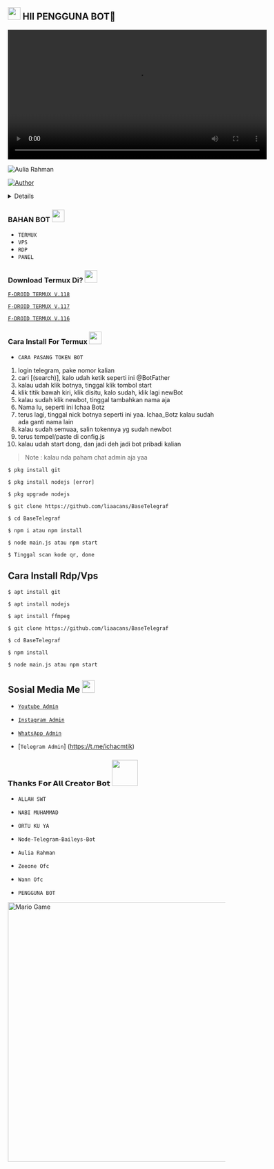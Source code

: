 ## <img src="https://github.com/TheDudeThatCode/TheDudeThatCode/blob/master/Assets/Hi.gif" width="29px"> HII PENGGUNA BOT👋

<p align="center">

<video src="https://a.top4top.io/m_33249towx0.mp4" alt="Hi Ka" width="600">

<img title="Aulia Rahman" src="https://img.shields.io/badge/Aulia Rahman-blue?colorA=%23ff0000&colorB=%23017e40&style=for-the-badge"></a>

</p>

<p align="center">

<a href="https://github.com/liaacans"><img title="Author" src="https://img.shields.io/badge/AUTHOR-AULIA RAHMAN-green.svg?style=for-the-badge&logo=github"></a>

</p>

<details>

 

</details>

### BAHAN BOT <img src="https://github.com/TheDudeThatCode/TheDudeThatCode/blob/master/Assets/powerup.gif" width="29px">

* `TERMUX`
* `VPS`
* `RDP`
* `PANEL`

### Download Termux Di? <img src="https://github.com/TheDudeThatCode/TheDudeThatCode/blob/master/Assets/powerup.gif" width="29px">

[`F-DROID TERMUX V.118`](https://f-droid.org/repo/com.termux_118.apk)

[`F-DROID TERMUX V.117`](https://f-droid.org/repo/com.termux_117.apk)

[`F-DROID TERMUX V.116`](https://f-droid.org/repo/com.termux_116.apk)


### Cara Install For Termux  <img src="https://github.com/TheDudeThatCode/TheDudeThatCode/blob/master/Assets/hmm.gif" width="29px">

* `CARA PASANG TOKEN BOT`
1. login telegram, pake nomor kalian
2. cari [(search)], kalo udah ketik seperti ini @BotFather
3. kalau udah klik botnya, tinggal klik tombol start
4. klik titik bawah kiri, klik disitu, kalo sudah, klik lagi newBot
5. kalau sudah klik newbot, tinggal tambahkan nama aja
6. Nama lu, seperti ini Ichaa Botz
7. terus lagi, tinggal nick botnya seperti ini yaa. Ichaa_Botz kalau sudah ada ganti nama lain
8. kalau sudah semuaa, salin tokennya yg sudah newbot
9. terus tempel/paste di config.js
10. kalau udah start dong, dan jadi deh jadi bot pribadi kalian

> Note : kalau nda paham chat admin aja yaa

```
$ pkg install git

$ pkg install nodejs [error]

$ pkg upgrade nodejs

$ git clone https://github.com/liaacans/BaseTelegraf

$ cd BaseTelegraf

$ npm i atau npm install

$ node main.js atau npm start

$ Tinggal scan kode qr, done

```

## Cara Install Rdp/Vps

```
$ apt install git

$ apt install nodejs

$ apt install ffmpeg

$ git clone https://github.com/liaacans/BaseTelegraf

$ cd BaseTelegraf

$ npm install

$ node main.js atau npm start
```

## Sosial Media Me <img src="https://github.com/TheDudeThatCode/TheDudeThatCode/blob/master/Assets/powerup.gif" width="29px">

* [`Youtube Admin`](https://youtube.com/@aulirhmanproduction)

* [`Instagram Admin`](https://instagram.com/auliarhman_official)

* [`WhatsApp Admin`](https://wa.me/62856541270715)

* [`Telegram Admin`]
(https://t.me/ichacmtik)

### 𝗧𝗵𝗮𝗻𝗸𝘀 𝗙𝗼𝗿 𝗔𝗹𝗹 𝗖𝗿𝗲𝗮𝘁𝗼𝗿 𝗕𝗼𝘁 <img src="https://github.com/TheDudeThatCode/TheDudeThatCode/blob/master/Assets/Handshake.gif" width="60px">


* `ALLAH SWT`

* `NABI MUHAMMAD`

* `ORTU KU YA`

* `Node-Telegram-Baileys-Bot`

* `Aulia Rahman`

* `Zeeone Ofc`

* `Wann Ofc`

* `PENGGUNA BOT`


<img src="https://github.com/TheDudeThatCode/TheDudeThatCode/blob/master/Assets/Mario_Gameplay.gif" alt="Mario Game" width="600" />
